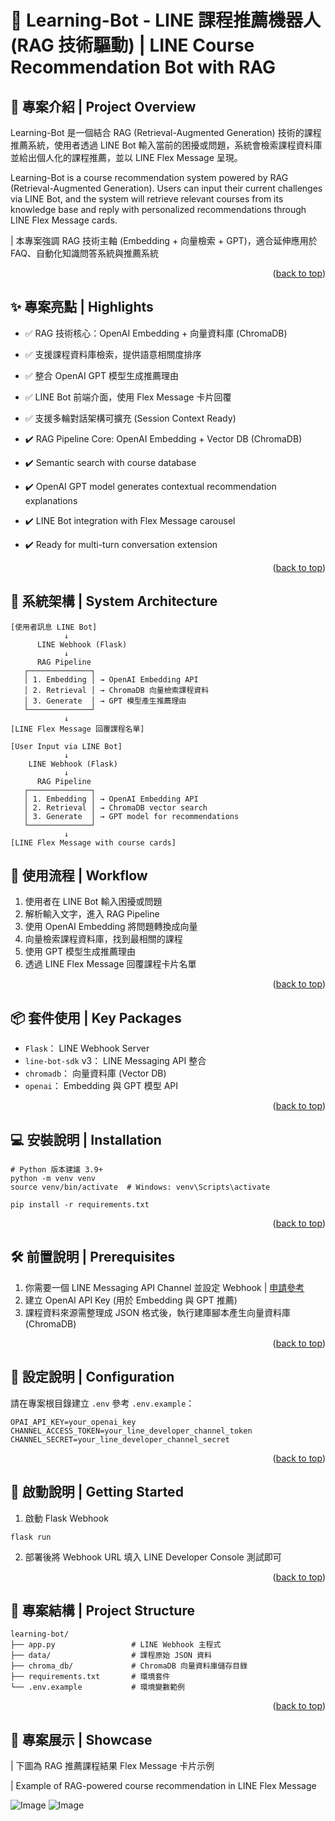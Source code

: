 # 🤖 Learning-Bot - LINE 課程推薦機器人 (RAG 技術驅動) | LINE Course Recommendation Bot with RAG

## 📌 專案介紹 | Project Overview
Learning-Bot 是一個結合 RAG (Retrieval-Augmented Generation) 技術的課程推薦系統，使用者透過 LINE Bot 輸入當前的困擾或問題，系統會檢索課程資料庫並給出個人化的課程推薦，並以 LINE Flex Message 呈現。

Learning-Bot is a course recommendation system powered by RAG (Retrieval-Augmented Generation). Users can input their current challenges via LINE Bot, and the system will retrieve relevant courses from its knowledge base and reply with personalized recommendations through LINE Flex Message cards.

| 本專案強調 RAG 技術主軸 (Embedding + 向量檢索 + GPT)，適合延伸應用於 FAQ、自動化知識問答系統與推薦系統

<p align="right">(<a href="#readme-top">back to top</a>)</p>

## ✨ 專案亮點 | Highlights
- ✅ RAG 技術核心：OpenAI Embedding + 向量資料庫 (ChromaDB)
- ✅ 支援課程資料庫檢索，提供語意相關度排序
- ✅ 整合 OpenAI GPT 模型生成推薦理由
- ✅ LINE Bot 前端介面，使用 Flex Message 卡片回覆
- ✅ 支援多輪對話架構可擴充 (Session Context Ready)

- ✔️ RAG Pipeline Core: OpenAI Embedding + Vector DB (ChromaDB)
- ✔️ Semantic search with course database
- ✔️ OpenAI GPT model generates contextual recommendation explanations
- ✔️ LINE Bot integration with Flex Message carousel
- ✔️ Ready for multi-turn conversation extension

<p align="right">(<a href="#readme-top">back to top</a>)</p>

## 🧩 系統架構 | System Architecture
```
[使用者訊息 LINE Bot]
            ↓
      LINE Webhook (Flask)
            ↓
      RAG Pipeline
   ┌──────────────┐
   │ 1. Embedding │ → OpenAI Embedding API
   │ 2. Retrieval │ → ChromaDB 向量檢索課程資料
   │ 3. Generate  │ → GPT 模型產生推薦理由
   └──────────────┘
            ↓
[LINE Flex Message 回覆課程名單]
```
```
[User Input via LINE Bot]
            ↓
    LINE Webhook (Flask)
            ↓
      RAG Pipeline
   ┌──────────────┐
   │ 1. Embedding │ → OpenAI Embedding API
   │ 2. Retrieval │ → ChromaDB vector search
   │ 3. Generate  │ → GPT model for recommendations
   └──────────────┘
            ↓
[LINE Flex Message with course cards]
```

## 🔁 使用流程 | Workflow
1. 使用者在 LINE Bot 輸入困擾或問題
2. 解析輸入文字，進入 RAG Pipeline
3. 使用 OpenAI Embedding 將問題轉換成向量
4. 向量檢索課程資料庫，找到最相關的課程
5. 使用 GPT 模型生成推薦理由
6. 透過 LINE Flex Message 回覆課程卡片名單

<p align="right">(<a href="#readme-top">back to top</a>)</p>

## 📦 套件使用 | Key Packages
- `Flask`： LINE Webhook Server
- `line-bot-sdk` v3： LINE Messaging API 整合
- `chromadb`： 向量資料庫 (Vector DB)
- `openai`： Embedding 與 GPT 模型 API

<p align="right">(<a href="#readme-top">back to top</a>)</p>

## 💻 安裝說明 | Installation
```
# Python 版本建議 3.9+
python -m venv venv
source venv/bin/activate  # Windows: venv\Scripts\activate

pip install -r requirements.txt
```

<p align="right">(<a href="#readme-top">back to top</a>)</p>

## 🛠️ 前置說明 | Prerequisites
1. 你需要一個 LINE Messaging API Channel 並設定 Webhook | [申請參考][Line Developer]
2. 建立 OpenAI API Key (用於 Embedding 與 GPT 推薦)
3. 課程資料來源需整理成 JSON 格式後，執行建庫腳本產生向量資料庫 (ChromaDB)

<p align="right">(<a href="#readme-top">back to top</a>)</p>

## 🔧 設定說明 | Configuration
請在專案根目錄建立 `.env` 參考 `.env.example`：
```
OPAI_API_KEY=your_openai_key
CHANNEL_ACCESS_TOKEN=your_line_developer_channel_token
CHANNEL_SECRET=your_line_developer_channel_secret
```

<p align="right">(<a href="#readme-top">back to top</a>)</p>

## 🚀 啟動說明 | Getting Started
1. 啟動 Flask Webhook
```
flask run
```

2. 部署後將 Webhook URL 填入 LINE Developer Console 測試即可

<p align="right">(<a href="#readme-top">back to top</a>)</p>

## 📁 專案結構 | Project Structure
```
learning-bot/
├── app.py                 # LINE Webhook 主程式
├── data/                  # 課程原始 JSON 資料
├── chroma_db/             # ChromaDB 向量資料庫儲存目錄
├── requirements.txt       # 環境套件
└── .env.example           # 環境變數範例
```

<p align="right">(<a href="#readme-top">back to top</a>)</p>

## 📸 專案展示 | Showcase
| 下圖為 RAG 推薦課程結果 Flex Message 卡片示例

| Example of RAG-powered course recommendation in LINE Flex Message

![Image][demo-image1]
![Image][demo-image2]

[Line Developer]: https://www.youtube.com/watch?v=Mw3cODdkaFM
[demo-image1]: https://github.com/MOMOJMOGG/learning-bot/blob/main/demo/demo1.png
[demo-image2]: https://github.com/MOMOJMOGG/learning-bot/blob/main/demo/demo2.png
